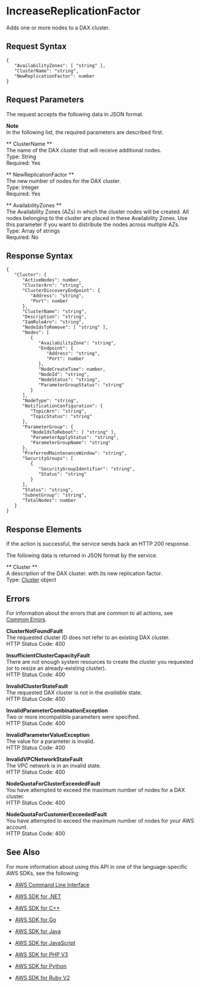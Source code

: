 # IncreaseReplicationFactor<a name="API_dax_IncreaseReplicationFactor"></a>

Adds one or more nodes to a DAX cluster\.

## Request Syntax<a name="API_dax_IncreaseReplicationFactor_RequestSyntax"></a>

```
{
   "AvailabilityZones": [ "string" ],
   "ClusterName": "string",
   "NewReplicationFactor": number
}
```

## Request Parameters<a name="API_dax_IncreaseReplicationFactor_RequestParameters"></a>

The request accepts the following data in JSON format\.

**Note**  
In the following list, the required parameters are described first\.

 ** ClusterName **   
The name of the DAX cluster that will receive additional nodes\.  
Type: String  
Required: Yes

 ** NewReplicationFactor **   
The new number of nodes for the DAX cluster\.  
Type: Integer  
Required: Yes

 ** AvailabilityZones **   
The Availability Zones \(AZs\) in which the cluster nodes will be created\. All nodes belonging to the cluster are placed in these Availability Zones\. Use this parameter if you want to distribute the nodes across multiple AZs\.  
Type: Array of strings  
Required: No

## Response Syntax<a name="API_dax_IncreaseReplicationFactor_ResponseSyntax"></a>

```
{
   "Cluster": { 
      "ActiveNodes": number,
      "ClusterArn": "string",
      "ClusterDiscoveryEndpoint": { 
         "Address": "string",
         "Port": number
      },
      "ClusterName": "string",
      "Description": "string",
      "IamRoleArn": "string",
      "NodeIdsToRemove": [ "string" ],
      "Nodes": [ 
         { 
            "AvailabilityZone": "string",
            "Endpoint": { 
               "Address": "string",
               "Port": number
            },
            "NodeCreateTime": number,
            "NodeId": "string",
            "NodeStatus": "string",
            "ParameterGroupStatus": "string"
         }
      ],
      "NodeType": "string",
      "NotificationConfiguration": { 
         "TopicArn": "string",
         "TopicStatus": "string"
      },
      "ParameterGroup": { 
         "NodeIdsToReboot": [ "string" ],
         "ParameterApplyStatus": "string",
         "ParameterGroupName": "string"
      },
      "PreferredMaintenanceWindow": "string",
      "SecurityGroups": [ 
         { 
            "SecurityGroupIdentifier": "string",
            "Status": "string"
         }
      ],
      "Status": "string",
      "SubnetGroup": "string",
      "TotalNodes": number
   }
}
```

## Response Elements<a name="API_dax_IncreaseReplicationFactor_ResponseElements"></a>

If the action is successful, the service sends back an HTTP 200 response\.

The following data is returned in JSON format by the service\.

 ** Cluster **   
A description of the DAX cluster\. with its new replication factor\.  
Type: [Cluster](API_dax_Cluster.md) object

## Errors<a name="API_dax_IncreaseReplicationFactor_Errors"></a>

For information about the errors that are common to all actions, see [Common Errors](CommonErrors.md)\.

 **ClusterNotFoundFault**   
The requested cluster ID does not refer to an existing DAX cluster\.  
HTTP Status Code: 400

 **InsufficientClusterCapacityFault**   
There are not enough system resources to create the cluster you requested \(or to resize an already\-existing cluster\)\.   
HTTP Status Code: 400

 **InvalidClusterStateFault**   
The requested DAX cluster is not in the *available* state\.  
HTTP Status Code: 400

 **InvalidParameterCombinationException**   
Two or more incompatible parameters were specified\.  
HTTP Status Code: 400

 **InvalidParameterValueException**   
The value for a parameter is invalid\.  
HTTP Status Code: 400

 **InvalidVPCNetworkStateFault**   
The VPC network is in an invalid state\.  
HTTP Status Code: 400

 **NodeQuotaForClusterExceededFault**   
You have attempted to exceed the maximum number of nodes for a DAX cluster\.  
HTTP Status Code: 400

 **NodeQuotaForCustomerExceededFault**   
You have attempted to exceed the maximum number of nodes for your AWS account\.  
HTTP Status Code: 400

## See Also<a name="API_dax_IncreaseReplicationFactor_SeeAlso"></a>

For more information about using this API in one of the language\-specific AWS SDKs, see the following:

+  [AWS Command Line Interface](http://docs.aws.amazon.com/goto/aws-cli/dax-2017-04-19/IncreaseReplicationFactor) 

+  [AWS SDK for \.NET](http://docs.aws.amazon.com/goto/DotNetSDKV3/dax-2017-04-19/IncreaseReplicationFactor) 

+  [AWS SDK for C\+\+](http://docs.aws.amazon.com/goto/SdkForCpp/dax-2017-04-19/IncreaseReplicationFactor) 

+  [AWS SDK for Go](http://docs.aws.amazon.com/goto/SdkForGoV1/dax-2017-04-19/IncreaseReplicationFactor) 

+  [AWS SDK for Java](http://docs.aws.amazon.com/goto/SdkForJava/dax-2017-04-19/IncreaseReplicationFactor) 

+  [AWS SDK for JavaScript](http://docs.aws.amazon.com/goto/AWSJavaScriptSDK/dax-2017-04-19/IncreaseReplicationFactor) 

+  [AWS SDK for PHP V3](http://docs.aws.amazon.com/goto/SdkForPHPV3/dax-2017-04-19/IncreaseReplicationFactor) 

+  [AWS SDK for Python](http://docs.aws.amazon.com/goto/boto3/dax-2017-04-19/IncreaseReplicationFactor) 

+  [AWS SDK for Ruby V2](http://docs.aws.amazon.com/goto/SdkForRubyV2/dax-2017-04-19/IncreaseReplicationFactor) 
